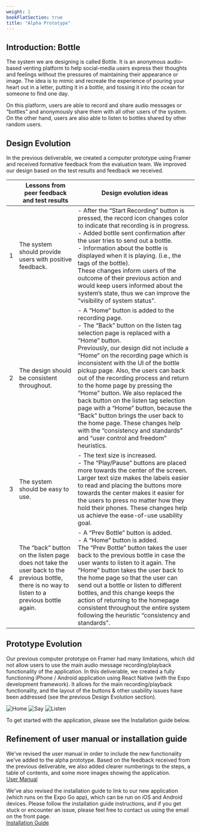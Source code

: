 ```yaml
---
weight: 1
bookFlatSection: true
title: "Alpha Prototype"
---
```


## Introduction: Bottle
The system we are designing is called Bottle. It is an anonymous audio-based venting platform to help social-media users express their thoughts and feelings without the pressures of maintaining their appearance or image. The idea is to mimic and recreate the experience of pouring your heart out in a letter, putting it in a bottle, and tossing it into the ocean for someone to find one day.

On this platform, users are able to record and share audio messages or “bottles” and anonymously share them with all other users of the system. On the other hand, users are also able to listen to bottles shared by other random users.
 
## Design Evolution

In the previous deliverable, we created a computer prototype using Framer and received formative feedback from the evaluation team. We improved our design based on the test results and feedback we received. 

|   | Lessons from peer feedback and test results | Design evolution ideas |
|---|---|---|
| 1 | The system should provide users with positive feedback. | - After the “Start Recording” button is pressed, the record icon changes color to indicate that recording is in progress.<br>- Added bottle sent confirmation after the user tries to send out a bottle.<br>- Information about the bottle is displayed when it is playing. (i.e., the tags of the bottle).<br>These changes inform users of the outcome of their previous action and would keep users informed about the system’s state, thus we can improve the “visibility of system status”. |
| 2 | The design should be consistent throughout. | - A “Home” button is added to the recording page.<br>- The “Back” button on the listen tag selection page is replaced with a “Home” button.<br>Previously, our design did not include a “Home” on the recording page which is inconsistent with the UI of the bottle pickup page. Also, the users can back out of the recording process and return to the home page by pressing the “Home” button. We also replaced the back button on the listen tag selection page with a “Home” button, because the “Back” button brings the user back to the home page. These changes help with the “consistency and standards” and “user control and freedom” heuristics.|
| 3 | The system should be easy to use. | - The text size is increased.<br>- The “Play/Pause” buttons are placed more towards the center of the screen.<br>Larger text size makes the labels easier to read and placing the buttons more towards the center makes it easier for the users to press no matter how they hold their phones. These changes help us achieve the ease-of-use usability goal. |
| 4 | The “back” button on the listen page does not take the user back to the previous bottle, there is no way to listen to a previous bottle again. | - A “Prev Bottle” button is added.<br>- A “Home” button is added.<br>The “Prev Bottle” button takes the user back to the previous bottle in case the user wants to listen to it again. The “Home” button takes the user back to the home page so that the user can send out a bottle or listen to different bottles, and this change keeps the action of returning to the homepage consistent throughout the entire system following the heuristic “consistency and standards”. |

## Prototype Evolution

Our previous computer prototype on Framer had many limitations, which did not allow users to use the main audio message recording/playback functionality of the application. 
In this deliverable, we created a fully functioning iPhone / Android application using React Native (with the Expo development framework). It allows for the main recording/playback functionality, and the layout of the buttons & other usability issues have been addressed (see the previous Design Evolution section).  

![Home](../images/alpha/home.png)
![Say](../images/alpha/say.png)
![Listen](../images/alpha/listen.png)

To get started with the application, please see the Installation guide below.

## Refinement of user manual or installation guide

We've revised the user manual in order to include the new functionality we've added to the alpha prototype. Based on the feedback received from the previous deliverable, we also added clearer numberings to the steps, a table of contents, and some more images showing the application.  
<a href="../pdfs/alpha/user_manual.pdf" target="_blank">User Manual</a>  

We've also revised the installation guide to link to our new application (which runs on the Expo Go app), which can be run on iOS and Android devices. Please follow the installation guide instructions, and if you get stuck or encounter an issue, please feel free to contact us using the email on the front page.  
<a href="../pdfs/alpha/installation_guide.pdf" target="_blank">Installation Guide</a> 